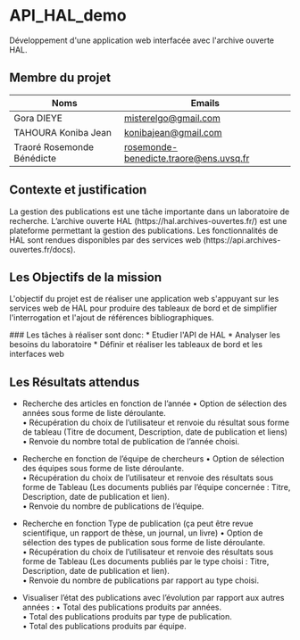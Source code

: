 # API_HAL_demo
Développement d'une application web interfacée avec l'archive ouverte HAL.

## Membre du projet

|            Noms             |               Emails                   |
|-----------------------------|----------------------------------------|
|          Gora DIEYE         |          misterelgo@gmail.com          |
|      TAHOURA Koniba Jean    |          konibajean@gmail.com          |
| Traoré Rosemonde Bénédicte  | rosemonde-benedicte.traore@ens.uvsq.fr |

## Contexte et justification
<p>La gestion des publications est une tâche importante dans un laboratoire de recherche.
L’archive ouverte HAL (https://hal.archives-ouvertes.fr/) est une plateforme permettant la gestion des publications. 
Les fonctionnalités de HAL sont rendues disponibles par des services web (https://api.archives-ouvertes.fr/docs). </p>

## Les Objectifs de la mission
<p>L'objectif du projet est de réaliser une application web s'appuyant sur les services web de HAL pour produire des tableaux de bord et de simplifier l'interrogation et l'ajout de références bibliographiques.</p>
### Les tâches à réaliser sont donc:
* Etudier l'API de HAL
* Analyser les besoins du laboratoire
* Définir et réaliser les tableaux de bord et les interfaces web

## Les Résultats attendus
*	Recherche des articles en fonction de l’année
  •	Option de sélection des années sous forme de liste déroulante.<br>
  •	Récupération du choix de l’utilisateur et renvoie du résultat sous forme de tableau (Titre de document, Description, date de             publication et liens)<br>
  •	Renvoie du nombre total de publication de l’année choisi.<br>
*	Recherche en fonction de l’équipe de chercheurs
  •	Option de sélection des équipes sous forme de liste déroulante.<br>
  •	Récupération du choix de l’utilisateur et renvoie des résultats sous forme de Tableau (Les documents publiés par l’équipe concernée     : Titre, Description, date de publication et lien).<br>
  •	Renvoie du nombre de publications de l’équipe.<br>
*	Recherche en fonction Type de publication (ça peut être revue scientifique, un rapport de thèse, un journal, un livre)
  •	Option de sélection des types de publication sous forme de liste déroulante.<br>
  •	Récupération du choix de l’utilisateur et renvoie des résultats sous forme de Tableau (Les documents publiés par le type choisi :       Titre, Description, date de publication et lien).<br>
  •	Renvoie du nombre de publications par rapport au type choisi.<br>

*	Visualiser l’état des publications avec l’évolution par rapport aux autres années : 
  •	Total des publications produits par années.<br>
  •	Total des publications produits par type de publication.<br>
  •	Total des publications produits par équipe.<br>

